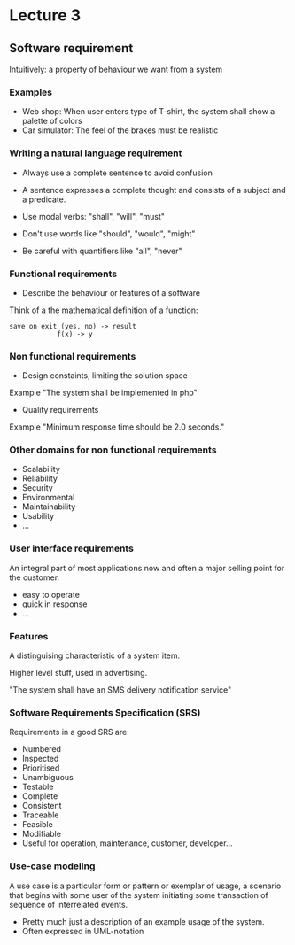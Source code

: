 # Lecture 3

## Software requirement
Intuitively: a property of behaviour we want from a system

### Examples
- Web shop: When user enters type of T-shirt, the system shall show a palette of colors
- Car simulator: The feel of the brakes must be realistic

### Writing a natural language requirement

- Always use a complete sentence to avoid confusion

- A sentence expresses a complete thought and consists of a subject and a predicate.

- Use modal verbs: "shall", "will", "must"

- Don't use words like "should", "would", "might"

- Be careful with quantifiers like "all", "never"

### Functional requirements

- Describe the behaviour or features of a software

Think of a the mathematical definition of a function: 

    save on exit (yes, no) -> result
                f(x) -> y

### Non functional requirements

- Design constaints, limiting the solution space

Example "The system shall be implemented in php"

- Quality requirements

Example "Minimum response time should be 2.0 seconds."

### Other domains for non functional requirements

- Scalability
- Reliability
- Security
- Environmental
- Maintainability
- Usability
- ...

### User interface requirements

An integral part of most applications now and often a major selling point for the 
customer.
- easy to operate
- quick in response
- ...

### Features

A distinguising characteristic of a system item.

Higher level stuff, used in advertising.

"The system shall have an SMS delivery notification service"

### Software Requirements Specification (SRS)

Requirements in a good SRS are:
- Numbered
- Inspected
- Prioritised
- Unambiguous
- Testable
- Complete
- Consistent
- Traceable
- Feasible
- Modifiable
- Useful for operation, maintenance, customer, developer...

### Use-case modeling
A use case is a particular form or pattern or exemplar of usage, a scenario that
begins with some user of the system initiating some transaction of sequence of 
interrelated events.

- Pretty much just a description of an example usage of the system.
- Often expressed in UML-notation


